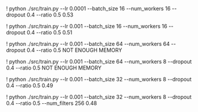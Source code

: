 ! python ./src/train.py --lr 0.0001 --batch_size 16 --num_workers 16 --dropout 0.4 --ratio 0.5
0.53

! python ./src/train.py --lr 0.001 --batch_size 16 --num_workers 16 --dropout 0.4 --ratio 0.5
0.51

! python ./src/train.py --lr 0.001 --batch_size 64 --num_workers 64 --dropout 0.4 --ratio 0.5
NOT ENOUGH MEMORY

! python ./src/train.py --lr 0.001 --batch_size 64 --num_workers 8 --dropout 0.4 --ratio 0.5
NOT ENOUGH MEMORY

! python ./src/train.py --lr 0.001 --batch_size 32 --num_workers 8 --dropout 0.4 --ratio 0.5
0.49

! python ./src/train.py --lr 0.001 --batch_size 32 --num_workers 8 --dropout 0.4 --ratio 0.5 --num_filters 256
0.48